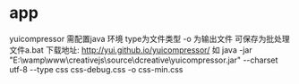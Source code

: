 app
===

yuicompressor 需配置java 环境
type为文件类型
-o 为输出文件
可保存为批处理文件a.bat
下载地址: http://yui.github.io/yuicompressor/
如 java -jar "E:\wamp\www\creativejs\source\dcreative\yuicompressor.jar"  --charset utf-8 --type css css-debug.css -o css-min.css